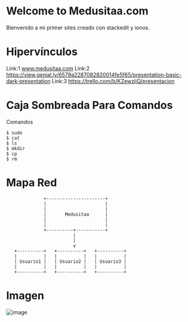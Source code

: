 # Welcome to Medusitaa.com

Bienvenido a mi primer sites creado con stackedit y ionos.

# Hipervínculos
Link:1 www.medusitaa.com
Link:2 https://view.genial.ly/6579a2287082820014fe5f65/presentation-basic-dark-presentation
Link:3 https://trello.com/b/KZewzjiQ/presentacion
# Caja Sombreada Para Comandos
Comandos
```
$ sudo
$ cat
$ ls 
$ mkdir
$ cp
$ rm
```
# Mapa Red
```
              +----------------------+
              |                      |
              |                      |
              |       Medusitaa      |
              |                      |
              |                      |
              +----------+-----------+
                         |
                         |
                         v
   +----------+   +----------+   +----------+
   |          |   |          |   |          |
   | Usuario1 |   | Usuario2 |   | Usuario3 |
   |          |   |          |   |          |
   +----------+   +----------+   +----------+
   ```


# Imagen
![image](https://github.com/RMT24/RMT24/assets/148152801/90fe5e1d-9099-4ece-a8bc-c8c3e6230db3)
